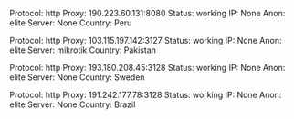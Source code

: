 Protocol: http
Proxy: 190.223.60.131:8080
Status: working
IP: None
Anon: elite
Server: None
Country: Peru

Protocol: http
Proxy: 103.115.197.142:3127
Status: working
IP: None
Anon: elite
Server: mikrotik
Country: Pakistan

Protocol: http
Proxy: 193.180.208.45:3128
Status: working
IP: None
Anon: elite
Server: None
Country: Sweden

Protocol: http
Proxy: 191.242.177.78:3128
Status: working
IP: None
Anon: elite
Server: None
Country: Brazil

